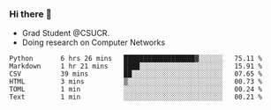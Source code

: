 ### Hi there 👋
- Grad Student @CSUCR. 
- Doing research on Computer Networks
<!--START_SECTION:waka-->

```text
Python       6 hrs 26 mins   ██████████████████▓░░░░░░   75.11 %
Markdown     1 hr 21 mins    ████░░░░░░░░░░░░░░░░░░░░░   15.91 %
CSV          39 mins         ██░░░░░░░░░░░░░░░░░░░░░░░   07.65 %
HTML         3 mins          ▒░░░░░░░░░░░░░░░░░░░░░░░░   00.73 %
TOML         1 min           ░░░░░░░░░░░░░░░░░░░░░░░░░   00.24 %
Text         1 min           ░░░░░░░░░░░░░░░░░░░░░░░░░   00.21 %
```

<!--END_SECTION:waka-->
<!--
**jluo117/jluo117** is a ✨ _special_ ✨ repository because its `README.md` (this file) appears on your GitHub profile.

Here are some ideas to get you started:

- 🔭 I’m currently working on ...
- 🌱 I’m currently learning ...
- 👯 I’m looking to collaborate on ...
- 🤔 I’m looking for help with ...
- 💬 Ask me about ...
- 📫 How to reach me: ...
- 😄 Pronouns: ...
- ⚡ Fun fact: ...
-->
